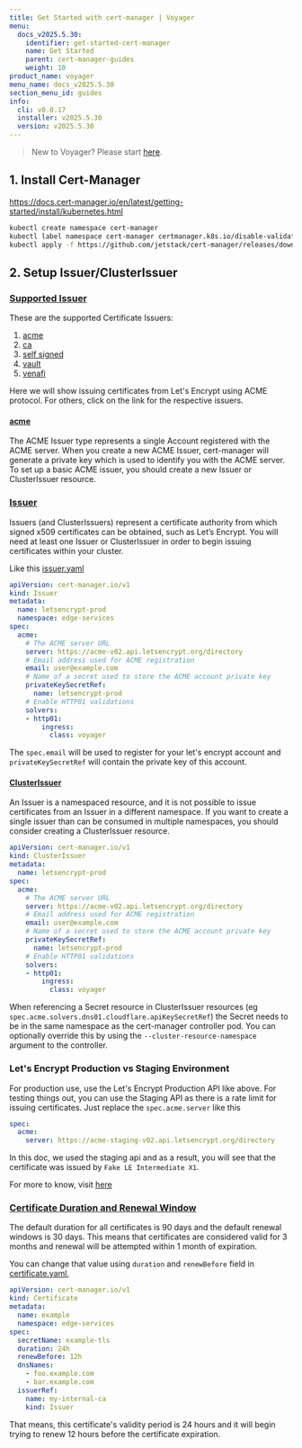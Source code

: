 ```yaml
---
title: Get Started with cert-manager | Voyager
menu:
  docs_v2025.5.30:
    identifier: get-started-cert-manager
    name: Get Started
    parent: cert-manager-guides
    weight: 10
product_name: voyager
menu_name: docs_v2025.5.30
section_menu_id: guides
info:
  cli: v0.0.17
  installer: v2025.5.30
  version: v2025.5.30
---
```


> New to Voyager? Please start [here](/docs/v2025.5.30/concepts/overview).

## 1. Install Cert-Manager

https://docs.cert-manager.io/en/latest/getting-started/install/kubernetes.html

```bash
kubectl create namespace cert-manager
kubectl label namespace cert-manager certmanager.k8s.io/disable-validation=true
kubectl apply -f https://github.com/jetstack/cert-manager/releases/download/v1.4.1/cert-manager.yaml
```

## 2. Setup Issuer/ClusterIssuer

### [Supported Issuer](https://docs.cert-manager.io/en/latest/tasks/issuers/index.html)

These are the supported Certificate Issuers:

1. [acme](https://docs.cert-manager.io/en/latest/tasks/issuers/setup-acme/index.html)
2. [ca](https://docs.cert-manager.io/en/latest/tasks/issuers/setup-ca.html)
3. [self signed](https://docs.cert-manager.io/en/latest/tasks/issuers/setup-selfsigned.html)
4. [vault](https://docs.cert-manager.io/en/latest/tasks/issuers/setup-vault.html)
5. [venafi](https://docs.cert-manager.io/en/latest/tasks/issuers/setup-venafi.html)

Here we will show issuing certificates from Let's Encrypt using ACME protocol. For others, click on the link for the respective issuers.

#### [acme](https://docs.cert-manager.io/en/latest/tasks/issuers/setup-acme/index.html)

The ACME Issuer type represents a single Account registered with the ACME server. When you create a new ACME Issuer, cert-manager will generate a private key which is used to identify you with the ACME server. To set up a basic ACME issuer, you should create a new Issuer or ClusterIssuer resource.

### [Issuer](https://docs.cert-manager.io/en/latest/reference/issuers.html)

Issuers (and ClusterIssuers) represent a certificate authority from which signed x509 certificates can be obtained, such as Let’s Encrypt. You will need at least one Issuer or ClusterIssuer in order to begin issuing certificates within your cluster.

Like this [issuer.yaml](/docs/v2025.5.30/examples/cert-manager/issuer.yaml)

```yaml
apiVersion: cert-manager.io/v1
kind: Issuer
metadata:
  name: letsencrypt-prod
  namespace: edge-services
spec:
  acme:
    # The ACME server URL
    server: https://acme-v02.api.letsencrypt.org/directory
    # Email address used for ACME registration
    email: user@example.com
    # Name of a secret used to store the ACME account private key
    privateKeySecretRef:
      name: letsencrypt-prod
    # Enable HTTP01 validations
    solvers:
    - http01:
        ingress:
          class: voyager
```

The `spec.email` will be used to register for your let's encrypt account and `privateKeySecretRef` will contain the private key of this account.

#### [ClusterIssuer](https://docs.cert-manager.io/en/latest/reference/clusterissuers.html)

An Issuer is a namespaced resource, and it is not possible to issue certificates from an Issuer in a different namespace. If you want to create a single issuer than can be consumed in multiple namespaces, you should consider creating a ClusterIssuer resource.

```yaml
apiVersion: cert-manager.io/v1
kind: ClusterIssuer
metadata:
  name: letsencrypt-prod
spec:
  acme:
    # The ACME server URL
    server: https://acme-v02.api.letsencrypt.org/directory
    # Email address used for ACME registration
    email: user@example.com
    # Name of a secret used to store the ACME account private key
    privateKeySecretRef:
      name: letsencrypt-prod
    # Enable HTTP01 validations
    solvers:
    - http01:
        ingress:
          class: voyager
```

When referencing a Secret resource in ClusterIssuer resources (eg `spec.acme.solvers.dns01.cloudflare.apiKeySecretRef`) the Secret needs to be in the same namespace as the cert-manager controller pod. You can optionally override this by using the `--cluster-resource-namespace` argument to the controller.

### Let's Encrypt Production vs Staging Environment

For production use, use the Let's Encrypt Production API like above. For testing things out, you can use the Staging API as there is a rate limit for issuing certificates. Just replace the `spec.acme.server` like this

```yaml
spec:
  acme:
    server: https://acme-staging-v02.api.letsencrypt.org/directory
```

In this doc, we used the staging api and as a result, you will see that the certificate was issued by `Fake LE Intermediate X1`.

For more to know, visit [here](https://letsencrypt.org/docs/rate-limits/)

### [Certificate Duration and Renewal Window](https://docs.cert-manager.io/en/latest/reference/certificates.html)

The default duration for all certificates is 90 days and the default renewal windows is 30 days. This means that certificates are considered valid for 3 months and renewal will be attempted within 1 month of expiration.

You can change that value using `duration` and `renewBefore` field in [certificate.yaml](/docs/v2025.5.30/examples/cert-manager/certificate.yaml),

```yaml
apiVersion: cert-manager.io/v1
kind: Certificate
metadata:
  name: example
  namespace: edge-services
spec:
  secretName: example-tls
  duration: 24h
  renewBefore: 12h
  dnsNames:
    - foo.example.com
    - bar.example.com
  issuerRef:
    name: my-internal-ca
    kind: Issuer
```

That means, this certificate's validity period is 24 hours and it will begin trying to renew 12 hours before the certificate expiration.
